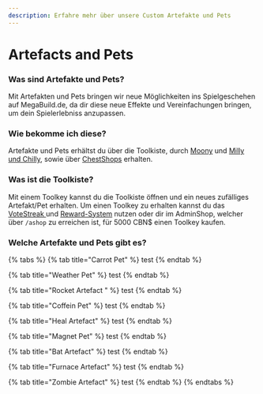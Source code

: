 ```yaml
---
description: Erfahre mehr über unsere Custom Artefakte und Pets
---
```


# Artefacts and Pets

### Was sind Artefakte und Pets?

Mit Artefakten und Pets bringen wir neue Möglichkeiten ins Spielgeschehen auf MegaBuild.de, da dir diese neue Effekte und Vereinfachungen bringen, um dein Spielerlebniss anzupassen.&#x20;

### Wie bekomme ich diese?

Artefakte und Pets erhältst du über die Toolkiste, durch [Moony](helper-cbspawn.md#moony) und [Milly und Chilly](helper-cbspawn.md#milly-und-chilly), sowie über [ChestShops](cs.md) erhalten.

### Was ist die Toolkiste?

Mit einem Toolkey kannst du die Toolkiste öffnen und ein neues zufälliges Artefakt/Pet erhalten. Um einen Toolkey zu erhalten kannst du das [VoteStreak ](vote.md#was-ist-das-votestreak-system)und [Reward-System](reward.md#was-ist-das-reward-system) nutzen oder dir im AdminShop, welcher über `/ashop` zu erreichen ist, für 5000 CBN$ einen Toolkey kaufen.&#x20;

### Welche Artefakte und Pets gibt es?



{% tabs %}
{% tab title="Carrot Pet" %}
test
{% endtab %}

{% tab title="Weather Pet" %}
test
{% endtab %}

{% tab title="Rocket Artefact " %}
test
{% endtab %}

{% tab title="Coffein Pet" %}
test
{% endtab %}

{% tab title="Heal Artefact" %}
test
{% endtab %}

{% tab title="Magnet Pet" %}
test
{% endtab %}

{% tab title="Bat Artefact" %}
test
{% endtab %}

{% tab title="Furnace Artefact" %}
test
{% endtab %}

{% tab title="Zombie Artefact" %}
test
{% endtab %}
{% endtabs %}
